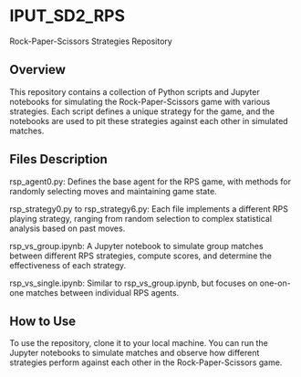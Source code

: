 # IPUT_SD2_RPS
Rock-Paper-Scissors Strategies Repository
## Overview
This repository contains a collection of Python scripts and Jupyter notebooks for simulating the Rock-Paper-Scissors game with various strategies. Each script defines a unique strategy for the game, and the notebooks are used to pit these strategies against each other in simulated matches.

## Files Description
rsp_agent0.py: Defines the base agent for the RPS game, with methods for randomly selecting moves and maintaining game state.

rsp_strategy0.py to rsp_strategy6.py: Each file implements a different RPS playing strategy, ranging from random selection to complex statistical analysis based on past moves.

rsp_vs_group.ipynb: A Jupyter notebook to simulate group matches between different RPS strategies, compute scores, and determine the effectiveness of each strategy.

rsp_vs_single.ipynb: Similar to rsp_vs_group.ipynb, but focuses on one-on-one matches between individual RPS agents.

## How to Use
To use the repository, clone it to your local machine. You can run the Jupyter notebooks to simulate matches and observe how different strategies perform against each other in the Rock-Paper-Scissors game.

